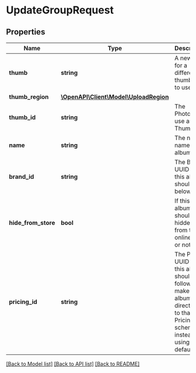 # UpdateGroupRequest

## Properties
Name | Type | Description | Notes
------------ | ------------- | ------------- | -------------
**thumb** | **string** | A new path for a different thumbnail to use. | [optional] 
**thumb_region** | [**\OpenAPI\Client\Model\UploadRegion**](UploadRegion.md) |  | [optional] 
**thumb_id** | **string** | The PhotoId to use as new Thumbnail. | [optional] 
**name** | **string** | The new name of the album | [optional] 
**brand_id** | **string** | The Brand UUID that this album should now below to. | [optional] 
**hide_from_store** | **bool** | If this album should be hidden from the online store or not. | [optional] 
**pricing_id** | **string** | The Pricing UUID that this album should follow. It makes this album directly tied to that Pricing scheme, instead of using the default. | [optional] 

[[Back to Model list]](../README.md#documentation-for-models) [[Back to API list]](../README.md#documentation-for-api-endpoints) [[Back to README]](../README.md)


